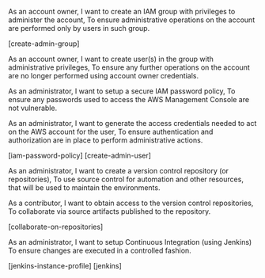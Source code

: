 As an account owner,
I want to create an IAM group with privileges to administer the account,
To ensure administrative operations on the account are performed only by users in such group.

[create-admin-group]

As an account owner,
I want to create user(s) in the group with administrative privileges,
To ensure any further operations on the account are no longer performed using account owner credentials.

As an administrator,
I want to setup a secure IAM password policy,
To ensure any passwords used to access the AWS Management Console are not vulnerable.

As an administrator,
I want to generate the access credentials needed to act on the AWS account for the user,
To ensure authentication and authorization are in place to perform administrative actions.

[iam-password-policy]
[create-admin-user]

As an administrator, 
I want to create a version control repository (or repositories),
To use source control for automation and other resources, that will be used to maintain the environments.

As a contributor,
I want to obtain access to the version control repositories,
To collaborate via source artifacts published to the repository.

[collaborate-on-repositories]

As an administrator,
I want to setup Continuous Integration (using Jenkins)
To ensure changes are executed in a controlled fashion.

[jenkins-instance-profile]
[jenkins]
